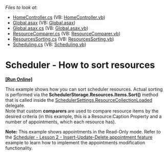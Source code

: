 <!-- default file list -->
*Files to look at*:

* [HomeController.cs](./CS/DevExpressMvcApplication1/Controllers/HomeController.cs) (VB: [HomeController.vb](./VB/DevExpressMvcApplication1/Controllers/HomeController.vb))
* [Global.asax](./CS/DevExpressMvcApplication1/Global.asax) (VB: [Global.asax](./VB/DevExpressMvcApplication1/Global.asax))
* [Global.asax.cs](./CS/DevExpressMvcApplication1/Global.asax.cs) (VB: [Global.asax.vb](./VB/DevExpressMvcApplication1/Global.asax.vb))
* [ResourceComparer.cs](./CS/DevExpressMvcApplication1/Helpers/ResourceComparer.cs) (VB: [ResourceComparer.vb](./VB/DevExpressMvcApplication1/Helpers/ResourceComparer.vb))
* [ResourcesSorting.cs](./CS/DevExpressMvcApplication1/Models/ResourcesSorting.cs) (VB: [ResourcesSorting.vb](./VB/DevExpressMvcApplication1/Models/ResourcesSorting.vb))
* [Scheduling.cs](./CS/DevExpressMvcApplication1/Models/Scheduling.cs) (VB: [Scheduling.vb](./VB/DevExpressMvcApplication1/Models/Scheduling.vb))
<!-- default file list end -->
# Scheduler - How to sort resources
<!-- run online -->
**[[Run Online]](https://codecentral.devexpress.com/e4487/)**
<!-- run online end -->


<p>This example shows how you can sort scheduler resources. Actual sorting is performed via the<strong> SchedulerStorage.Resources.Items.Sort()</strong> method that is called inside the <a href="https://docs.devexpress.com/AspNetMvc/DevExpress.Web.Mvc.SchedulerSettings.ResourceCollectionLoaded"><u>SchedulerSettings.ResourceCollectionLoaded</u></a> delegate.<br />
Note that custom <strong>comparers </strong>are used to compare resource items by the desired criteria (in this example, this is a Resource.Caption Property and a number of appointments, which each resource has).</p><p><strong>Note:</strong> This example shows appointments in the Read-Only mode.<strong> </strong> Refer to the <a href="https://www.devexpress.com/Support/Center/p/E3984">Scheduler - Lesson 2 - Insert-Update-Delete appointment feature</a> example to learn how to implement the appointments modification functionality.</p>

<br/>


